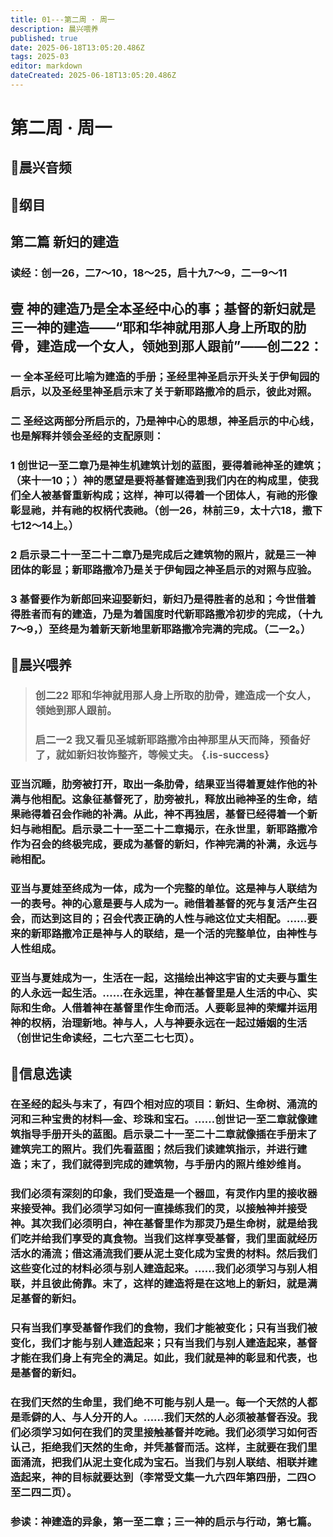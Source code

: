 ```yaml
---
title: 01---第二周 · 周一
description: 晨兴喂养
published: true
date: 2025-06-18T13:05:20.486Z
tags: 2025-03
editor: markdown
dateCreated: 2025-06-18T13:05:20.486Z
---
```


# 第二周 · 周一
## 🎵晨兴音频

## 📖纲目

## **第二篇    新妇的建造**

### **读经：创一26，二7～10，18～25，启十九7～9，二一9～11**

## **壹    神的建造乃是全本圣经中心的事；基督的新妇就是三一神的建造——“耶和华神就用那人身上所取的肋骨，建造成一个女人，领她到那人跟前”——创二22：**

### **一    全本圣经可比喻为建造的手册；圣经里神圣启示开头关于伊甸园的启示，以及圣经里神圣启示末了关于新耶路撒冷的启示，彼此对照。**

### **二    圣经这两部分所启示的，乃是神中心的思想，神圣启示的中心线，也是解释并领会圣经的支配原则：**

### **1    创世记一至二章乃是神生机建筑计划的蓝图，要得着祂神圣的建筑；（来十一10；）神的愿望是要将基督建造到我们内在的构成里，使我们全人被基督重新构成；这样，神可以得着一个团体人，有祂的形像彰显祂，并有祂的权柄代表祂。（创一26，林前三9，太十六18，撒下七12～14上。）**

### **2    启示录二十一至二十二章乃是完成后之建筑物的照片，就是三一神团体的彰显；新耶路撒冷乃是关于伊甸园之神圣启示的对照与应验。**

### **3    基督要作为新郎回来迎娶新妇，新妇乃是得胜者的总和；今世借着得胜者而有的建造，乃是为着国度时代新耶路撒冷初步的完成，（十九7～9，）至终是为着新天新地里新耶路撒冷完满的完成。（二一2。）**

## 📖晨兴喂养

>### **创二22**    **耶和华神就用那人身上所取的肋骨，建造成一个女人，领她到那人跟前。**
>
>### **启二一2**    **我又看见圣城新耶路撒冷由神那里从天而降，预备好了，就如新妇妆饰整齐，等候丈夫。** {.is-success}

### 亚当沉睡，肋旁被打开，取出一条肋骨，结果亚当得着夏娃作他的补满与他相配。这象征基督死了，肋旁被扎，释放出祂神圣的生命，结果祂得着召会作祂的补满。从此，神不再独居，基督已经得着一个新妇与祂相配。启示录二十一至二十二章揭示，在永世里，新耶路撒冷作为召会的终极完成，要成为基督的新妇，作神完满的补满，永远与祂相配。

### 亚当与夏娃至终成为一体，成为一个完整的单位。这是神与人联结为一的表号。神的心意是要与人成为一。祂借着基督的死与复活产生召会，而达到这目的；召会代表正确的人性与祂这位丈夫相配。……要来的新耶路撒冷正是神与人的联结，是一个活的完整单位，由神性与人性组成。

### 亚当与夏娃成为一，生活在一起，这描绘出神这宇宙的丈夫要与重生的人永远一起生活。……在永远里，神在基督里是人生活的中心、实际和生命。人借着神在基督里作生命而活。人要彰显神的荣耀并运用神的权柄，治理新地。神与人，人与神要永远在一起过婚姻的生活（创世记生命读经，二七六至二七七页）。

## 📖信息选读

### 在圣经的起头与末了，有四个相对应的项目：新妇、生命树、涌流的河和三种宝贵的材料—金、珍珠和宝石。……创世记一至二章就像建筑指导手册开头的蓝图。启示录二十一至二十二章就像插在手册末了建筑完工的照片。我们先看蓝图；然后我们读建筑指示，并进行建造；末了，我们就得到完成的建筑物，与手册内的照片维妙维肖。

### 我们必须有深刻的印象，我们受造是一个器皿，有灵作内里的接收器来接受神。我们必须学习如何一直操练我们的灵，以接触神并接受神。其次我们必须明白，神在基督里作为那灵乃是生命树，就是给我们吃并给我们享受的真食物。当我们这样享受基督，我们里面就经历活水的涌流；借这涌流我们要从泥土变化成为宝贵的材料。然后我们这些变化过的材料必须与别人建造起来。……我们必须学习与别人相联，并且彼此倚靠。末了，这样的建造将是在这地上的新妇，就是满足基督的新妇。

### 只有当我们享受基督作我们的食物，我们才能被变化；只有当我们被变化，我们才能与别人建造起来；只有当我们与别人建造起来，基督才能在我们身上有完全的满足。如此，我们就是神的彰显和代表，也是基督的新妇。

### 在我们天然的生命里，我们绝不可能与别人是一。每一个天然的人都是乖僻的人、与人分开的人。……我们天然的人必须被基督吞没。我们必须学习如何在我们的灵里接触基督并吃祂。我们必须学习如何否认己，拒绝我们天然的生命，并凭基督而活。这样，主就要在我们里面涌流，把我们从泥土变化成为宝石。当我们与别人联结、相联并建造起来，神的目标就要达到（李常受文集一九六四年第四册，二四○至二四二页）。

### 参读：神建造的异象，第一至二章；三一神的启示与行动，第七篇。
<!-- Google tag (gtag.js) -->
<script async src="https://www.googletagmanager.com/gtag/js?id=G-1P8709Z16T"></script>
<script>
  window.dataLayer = window.dataLayer || [];
  function gtag(){dataLayer.push(arguments);}
  gtag('js', new Date());

  gtag('config', 'G-1P8709Z16T');
</script>